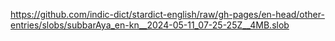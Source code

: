 https://github.com/indic-dict/stardict-english/raw/gh-pages/en-head/other-entries/slobs/subbarAya_en-kn__2024-05-11_07-25-25Z__4MB.slob  
